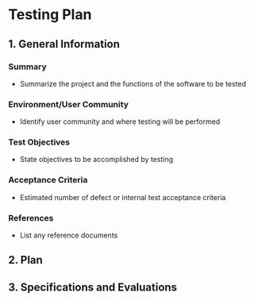# Testing Plan

## 1. General Information

### Summary
- Summarize the project and the functions of the software to be tested
### Environment/User Community
- Identify user community and where testing will be performed
### Test Objectives
- State objectives to be accomplished by testing
### Acceptance Criteria
- Estimated number of defect or internal test acceptance criteria
### References
- List any reference documents

## 2. Plan

## 3. Specifications and Evaluations
